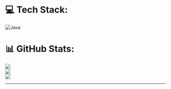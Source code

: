
# 💻 Tech Stack:
![Java](https://img.shields.io/badge/java-%23ED8B00.svg?style=for-the-badge&logo=openjdk&logoColor=white)
# 📊 GitHub Stats:
![](https://github-readme-stats.vercel.app/api?username=setdoene&theme=dark&hide_border=false&include_all_commits=false&count_private=false)<br/>
![](https://github-readme-streak-stats.herokuapp.com/?user=setdoene&theme=dark&hide_border=false)<br/>
![](https://github-readme-stats.vercel.app/api/top-langs/?username=setdoene&theme=dark&hide_border=false&include_all_commits=false&count_private=false&layout=compact)

---


<!-- Proudly created with GPRM ( https://gprm.itsvg.in ) -->
